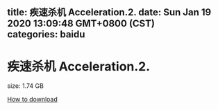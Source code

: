 
title: 疾速杀机 Acceleration.2.
date: Sun Jan 19 2020 13:09:48 GMT+0800 (CST)    
categories: baidu
---

# 疾速杀机 Acceleration.2.
size: 1.74 GB
 
 

[How to download](https://bpcam.bemobtrk.com/go/2ceec3aa-1ca2-46d6-b9ff-aaa5c184517c?jno=481)